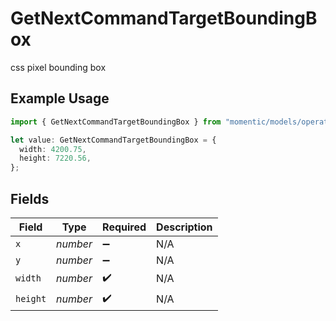 # GetNextCommandTargetBoundingBox

css pixel bounding box

## Example Usage

```typescript
import { GetNextCommandTargetBoundingBox } from "momentic/models/operations";

let value: GetNextCommandTargetBoundingBox = {
  width: 4200.75,
  height: 7220.56,
};
```

## Fields

| Field              | Type               | Required           | Description        |
| ------------------ | ------------------ | ------------------ | ------------------ |
| `x`                | *number*           | :heavy_minus_sign: | N/A                |
| `y`                | *number*           | :heavy_minus_sign: | N/A                |
| `width`            | *number*           | :heavy_check_mark: | N/A                |
| `height`           | *number*           | :heavy_check_mark: | N/A                |